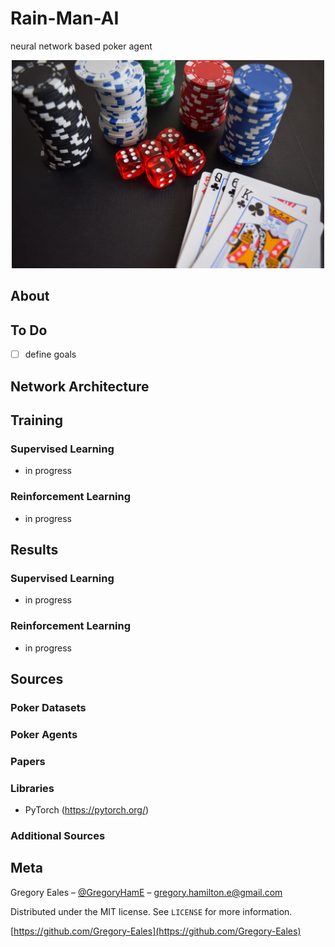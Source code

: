 # Rain-Man-AI
neural network based poker agent

<p align="center">
  <img src="https://github.com/Gregory-Eales/Rain-Man-AI/blob/master/images/poker_stock_photo.jpeg" width="500"/>
</p>

## About



## To Do
 - [ ] define goals


## Network Architecture

## Training

### Supervised Learning
- in progress

### Reinforcement Learning
- in progress

## Results

### Supervised Learning
- in progress

### Reinforcement Learning
- in progress

## Sources

### Poker Datasets

### Poker Agents

### Papers

### Libraries

- PyTorch (https://pytorch.org/)

### Additional Sources


## Meta

Gregory Eales – [@GregoryHamE](https://twitter.com/GregoryHamE) – gregory.hamilton.e@gmail.com

Distributed under the MIT license. See ``LICENSE`` for more information.

[https://github.com/Gregory-Eales](https://github.com/Gregory-Eales)
